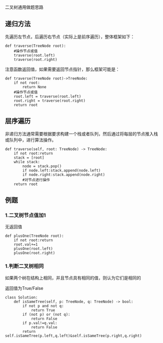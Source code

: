 二叉树通用做题思路

## 递归方法
先遍历左节点，后遍历右节点（实际上是前序遍历），整体框架如下：

```
def traverse(TreeNode root):
	#操作节点或值
	traverse(root.left)
	traverse(root.right)
```

注意函数返回值，如果需要返回节点指针，那么框架可能是：

```
def traverse(TreeNode root)->TreeNode:
	if not root:
		return None
	#操作节点或值
	root.left = traverse(root.left)
	root.right = traverse(root.right)
	return root
```



## 层序遍历

非递归方法通常需要根据要求构建一个栈或者队列，然后通过将每层的节点推入栈或队列中，进行算法操作。   

```python3
def traverse(self, root: TreeNode) -> TreeNode:
	if not root:return
    stack = [root]
    while stack:
        node = stack.pop()
        if node.left:stack.append(node.left)
        if node.right:stack.append(node.right)
        #对节点进行操作
    return root 
```

## 例题

### 1.二叉树节点值加1

无返回值  

```
def plusOne(TreeNode root):
	if not root:return
	root.val+=1
	plusOne(root.left)
	plusOne(root.right)
```

### 1.判断二叉树相同

如果两个树在结构上相同，并且节点具有相同的值，则认为它们是相同的    

返回值为True/False    

```
class Solution:
    def isSameTree(self, p: TreeNode, q: TreeNode) -> bool:
        if not p and not q:
            return True
        if (not p) or (not q):
            return False 
        if p.val!=q.val:
            return False 
        return self.isSameTree(p.left,q.left)&self.isSameTree(p.right,q.right)
```

